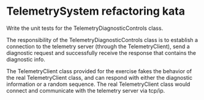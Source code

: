 TelemetrySystem refactoring kata
================================

Write the unit tests for the TelemetryDiagnosticControls class. 

The responsibility of the TelemetryDiagnosticControls class is to establish a connection to the telemetry server (through the TelemetryClient), send a diagnostic 
request and successfully receive the response that contains the diagnostic info. 

The TelemetryClient class provided for the exercise fakes the behavior of the real TelemetryClient class, and can respond with either the diagnostic information or a random sequence. The real TelemetryClient class would connect and communicate with the telemetry server via tcp/ip.
